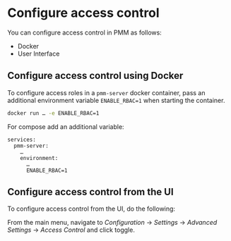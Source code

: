 # Configure access control

You can configure access control in PMM as follows:

- Docker
- User Interface

## Configure access control using Docker

To configure access roles in a ``pmm-server`` docker container, pass an additional environment variable ``ENABLE_RBAC=1`` when starting the container.

```sh
docker run … -e ENABLE_RBAC=1
```

For compose add an additional variable:

```
services:
  pmm-server:
    …
    environment:
      …
      ENABLE_RBAC=1
```

## Configure access control from the UI

To configure access control from the UI, do the following:

From the main menu, navigate to <i class="uil uil-cog"></i> *Configuration* → <i class="uil uil-setting"></i> *Settings* → *Advanced Settings* → *Access Control* and click <i class="uil uil-toggle-off"></i> toggle.

















